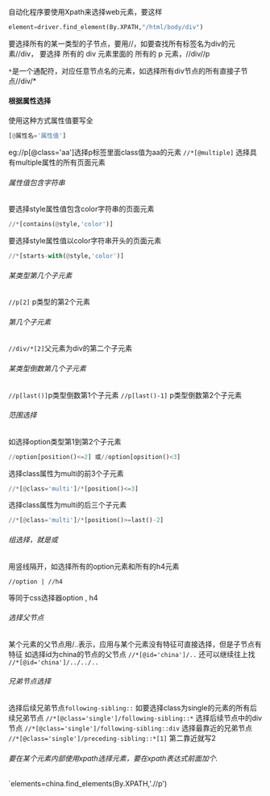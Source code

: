 自动化程序要使用Xpath来选择web元素，要这样
```python
element=driver.find_element(By.XPATH,"/html/body/div")
```
要选择所有的某一类型的子节点，要用//，如要查找所有标签名为div的元素//div，
要选择 所有的 div 元素里面的 所有的 p 元素，//div//p

`*`是一个通配符，对应任意节点名的元素，如选择所有div节点的所有直接子节点//div/*

#### 根据属性选择
使用这种方式属性值要写全
```python
[@属性名='属性值']
```
eg://p[@class='aa']选择p标签里面class值为aa的元素
`//*[@multiple]` 选择具有multiple属性的所有页面元素
###### 属性值包含字符串
要选择style属性值包含color字符串的页面元素
```python
//*[contains(@style,'color')]
```
要选择style属性值以color字符串开头的页面元素
```python
//*[starts-with(@style,'color')]
```
###### 某类型第几个子元素
`//p[2]` p类型的第2个元素
###### 第几个子元素
`//div/*[2]`父元素为div的第二个子元素
###### 某类型倒数第几个子元素
`//p[last()]`p类型倒数第1个子元素
`//p[last()-1]` p类型倒数第2个子元素
###### 范围选择
如选择option类型第1到第2个子元素
```python
//option[position()<=2] 或//option[opsition()<3]
```
选择class属性为multi的前3个子元素
```python
//*[@class='multi']/*[position()<=3]
```
选择class属性为multi的后三个子元素
```python
//*[@class='multi']/*[position()>=last()-2]
```

###### 组选择，就是或
用竖线隔开，如选择所有的option元素和所有的h4元素
```
//option | //h4
```
等同于css选择器option , h4

###### 选择父节点
某个元素的父节点用/..表示，应用与某个元素没有特征可直接选择，但是子节点有特征
如选择id为china的节点的父节点
`//*[@id='china']/..`
还可以继续往上找
`//*[@id='china']/../../..`

###### 兄弟节点选择
选择后续兄弟节点`following-sibling::`
如要选择class为single的元素的所有后续兄弟节点
`//*[@class='single']/following-sibling::*`
选择后续节点中的div节点
`//*[@class='single']/following-sibling::div`
选择最靠近的兄弟节点
`//*[@class='single']/preceding-sibling::*[1]`
第二靠近就写2

###### 要在某个元素内部使用xpath选择元素，要在xpath表达式前面加个.
`elements=china.find_elements(By.XPATH,'.//p')

